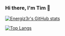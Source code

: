 ### Hi there, I'm Tim 👋

[![Energiz3r's GitHub stats](https://github-readme-stats.vercel.app/api?username=energiz3r&theme=radical&show_icons=true)](https://github.com/anuraghazra/github-readme-stats)

[![Top Langs](https://github-readme-stats.vercel.app/api/top-langs/?username=energiz3r&theme=radical&show_icons=true)](https://github.com/anuraghazra/github-readme-stats)

<!--
**Energiz3r/Energiz3r** is a ✨ _special_ ✨ repository because its `README.md` (this file) appears on your GitHub profile.

Here are some ideas to get you started:

- 🔭 I’m currently working on ...
- 🌱 I’m currently learning ...
- 👯 I’m looking to collaborate on ...
- 🤔 I’m looking for help with ...
- 💬 Ask me about ...
- 📫 How to reach me: ...
- 😄 Pronouns: ...
- ⚡ Fun fact: ...
-->
